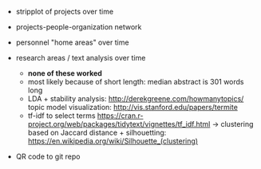 - stripplot of projects over time
- projects-people-organization network

- personnel "home areas" over time
- research areas / text analysis over time
	- **none of these worked**
	- most likely because of short length: median abstract is 301 words long
	- LDA + stability analysis: http://derekgreene.com/howmanytopics/
		topic model visualization: http://vis.stanford.edu/papers/termite
	- tf-idf to select terms 
		https://cran.r-project.org/web/packages/tidytext/vignettes/tf_idf.html
		-> clustering based on Jaccard distance + 
		silhouetting: https://en.wikipedia.org/wiki/Silhouette_(clustering)
- QR code to git repo

